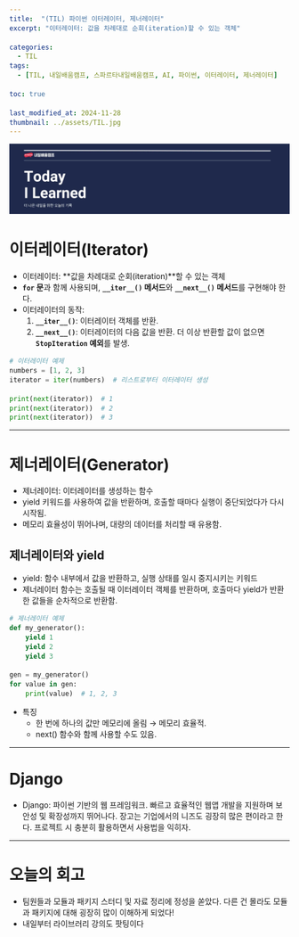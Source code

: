 ```yaml
---
title:  "(TIL) 파이썬 이터레이터, 제너레이터"
excerpt: "이터레이터: 값을 차례대로 순회(iteration)할 수 있는 객체"

categories:
  - TIL
tags:
  - [TIL, 내일배움캠프, 스파르타내일배움캠프, AI, 파이썬, 이터레이터, 제너레이터]

toc: true

last_modified_at: 2024-11-28
thumbnail: ../assets/TIL.jpg
---
```

![](/images/../images/2024-12-04-11-03-02.png)

# 이터레이터(Iterator)

- 이터레이터: **값을 차례대로 순회(iteration)**할 수 있는 객체
- **`for` 문**과 함께 사용되며, **`__iter__()` 메서드**와 **`__next__()` 메서드**를 구현해야 한다.
- 이터레이터의 동작:
  1. **`__iter__()`**: 이터레이터 객체를 반환.
  2. **`__next__()`**: 이터레이터의 다음 값을 반환. 더 이상 반환할 값이 없으면 **`StopIteration` 예외**를 발생.

```python
# 이터레이터 예제
numbers = [1, 2, 3]
iterator = iter(numbers)  # 리스트로부터 이터레이터 생성

print(next(iterator))  # 1
print(next(iterator))  # 2
print(next(iterator))  # 3
```

---
# 제너레이터(Generator)
- 제너레이터: 이터레이터를 생성하는 함수
- yield 키워드를 사용하여 값을 반환하며, 호출할 때마다 실행이 중단되었다가 다시 시작됨.
- 메모리 효율성이 뛰어나며, 대량의 데이터를 처리할 때 유용함.

## 제너레이터와 yield
- yield: 함수 내부에서 값을 반환하고, 실행 상태를 일시 중지시키는 키워드
- 제너레이터 함수는 호출될 때 이터레이터 객체를 반환하며, 호출마다 yield가 반환한 값들을 순차적으로 반환함.

```py
# 제너레이터 예제
def my_generator():
    yield 1
    yield 2
    yield 3

gen = my_generator()
for value in gen:
    print(value)  # 1, 2, 3
```

- 특징
  - 한 번에 하나의 값만 메모리에 올림 → 메모리 효율적.
  - next() 함수와 함께 사용할 수도 있음.

---
# Django
- Django: 파이썬 기반의 웹 프레임워크. 빠르고 효율적인 웹앱 개발을 지원하며 보안성 및 확장성까지 뛰어나다.
장고는 기업에서의 니즈도 굉장히 많은 편이라고 한다. 프로젝트 시 충분히 활용하면서 사용법을 익히자.

---
# 오늘의 회고
- 팀원들과 모듈과 패키지 스터디 및 자료 정리에 정성을 쏟았다. 다른 건 몰라도 모듈과 패키지에 대해 굉장히 많이 이해하게 되었다!
- 내일부터 라이브러리 강의도 팟팅이다